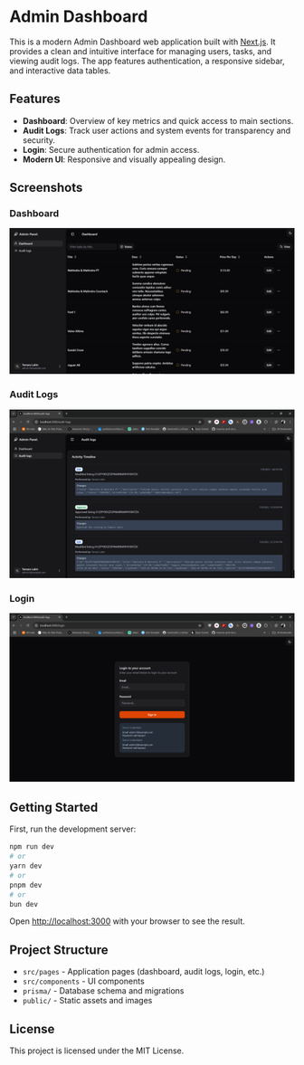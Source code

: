 
# Admin Dashboard

This is a modern Admin Dashboard web application built with [Next.js](https://nextjs.org). It provides a clean and intuitive interface for managing users, tasks, and viewing audit logs. The app features authentication, a responsive sidebar, and interactive data tables.

## Features

- **Dashboard**: Overview of key metrics and quick access to main sections.
- **Audit Logs**: Track user actions and system events for transparency and security.
- **Login**: Secure authentication for admin access.
- **Modern UI**: Responsive and visually appealing design.

## Screenshots

### Dashboard
![Dashboard](public/dashboard.jpg)

### Audit Logs
![Audit Logs](public/audit.png)

### Login
![Login](public/login.png)


## Getting Started

First, run the development server:

```bash
npm run dev
# or
yarn dev
# or
pnpm dev
# or
bun dev
```

Open [http://localhost:3000](http://localhost:3000) with your browser to see the result.

## Project Structure

- `src/pages` - Application pages (dashboard, audit logs, login, etc.)
- `src/components` - UI components
- `prisma/` - Database schema and migrations
- `public/` - Static assets and images

## License

This project is licensed under the MIT License.
